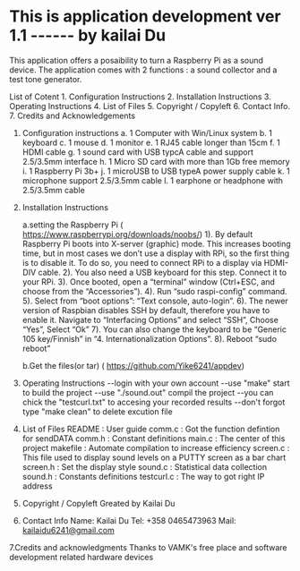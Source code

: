# This is application development ver 1.1 ------ by kailai Du

This application offers a posaibility to turn a Raspberry Pi as a sound
device. The application comes with 2 functions : a sound collector and
a test tone generator.

List of Cotent
    1. Configuration Instructions
    2. Installation Instructions
    3. Operating Instructions
    4. List of Files
    5. Copyright / Copyleft
    6. Contact Info.
    7. Credits and Acknowledgements

1. Configuration instructions
    a. 1 Computer with Win/Linux system
    b. 1 keyboard
    c. 1 mouse
    d. 1 monitor
    e. 1 RJ45 cable longer than 15cm
    f. 1 HDMI cable
    g. 1 sound card with USB typcA cable and support 2.5/3.5mm interface
    h. 1  Micro SD card with more than 1Gb free memory
    i. 1 Raspberry Pi 3b+
    j. 1 microUSB to USB typeA power supply cable
    k. 1 microphone support 2.5/3.5mm cable
    l. 1 earphone or headphone with 2.5/3.5mm cable

2. Installation Instructions

    a.setting the Raspberry Pi
    ( https://www.raspberrypi.org/downloads/noobs/)
        1). By default Raspberry Pi boots into X-server (graphic) mode. This increases booting time, but in most cases we don’t use a display with RPi,
            so the first thing is to disable it. To do so, you need to connect RPi to a display via HDMI-DIV cable.
        2). You also need a USB keyboard for this step. Connect it to your RPi.
        3). Once booted, open a “terminal” window (Ctrl+ESC, and choose from the “Accessories”).
        4). Run “sudo raspi-config” command.
        5). Select from “boot options”: “Text console, auto-login”.
        6). The newer version of Raspbian disables SSH by default, therefore you have to enable it.
            Navigate to “Interfacing Options” and select “SSH”, Choose “Yes”, Select “Ok”
        7). You can also change the keyboard to be “Generic 105 key/Finnish” in “4. Internationalization Options”.
        8). Reboot “sudo reboot”

    b.Get the files(or tar)
    ( https://github.com/Yike6241/appdev)

3. Operating Instructions
    --login with your own account
    --use "make" start to build the project
    --use "./sound.out" compil the project
    --you can chick the "testcurl.txt" to accesing your recorded results
    --don't forgot type "make clean" to delete excution file

4. List of Files
    README : User guide
    comm.c : Got the function defintion for sendDATA
    comm.h : Constant definitions
    main.c : The center of this project
    makefile : Automate compilation to increase efficiency
    screen.c : This file used to display sound levels on a PUTTY screen as a bar chart
    screen.h : Set the display style
    sound.c : Statistical data collection
    sound.h : Constants definitions
    testcurl.c : The way to got right IP address

5. Copyright / Copyleft
    Greated by Kailai Du

6. Contact Info
    Name: Kailai Du
    Tel: +358 0465473963
    Mail: kailaidu6241@gmail.com

7.Credits and acknowledgments
    Thanks to VAMK's free place and software development related hardware devices


